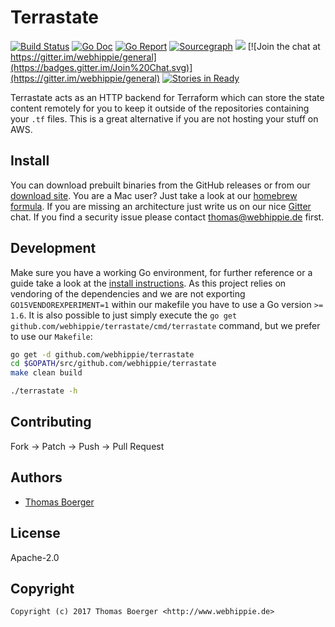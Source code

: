 # Terrastate

[![Build Status](http://github.dronehippie.de/api/badges/webhippie/terrastate/status.svg)](http://github.dronehippie.de/webhippie/terrastate)
[![Go Doc](https://godoc.org/github.com/webhippie/terrastate?status.svg)](http://godoc.org/github.com/webhippie/terrastate)
[![Go Report](https://goreportcard.com/badge/github.com/webhippie/terrastate)](https://goreportcard.com/report/github.com/webhippie/terrastate)
[![Sourcegraph](https://sourcegraph.com/github.com/webhippie/terrastate/-/badge.svg)](https://sourcegraph.com/github.com/webhippie/terrastate?badge)
[![](https://images.microbadger.com/badges/image/tboerger/terrastate.svg)](http://microbadger.com/images/tboerger/terrastate "Get your own image badge on microbadger.com")
[![Join the chat at https://gitter.im/webhippie/general](https://badges.gitter.im/Join%20Chat.svg)](https://gitter.im/webhippie/general)
[![Stories in Ready](https://badge.waffle.io/webhippie/terrastate.svg?label=ready&title=Ready)](http://waffle.io/webhippie/terrastate)

Terrastate acts as an HTTP backend for Terraform which can store the state
content remotely for you to keep it outside of the repositories containing your
`.tf` files. This is a great alternative if you are not hosting your stuff on
AWS.


## Install

You can download prebuilt binaries from the GitHub releases or from our
[download site](http://dl.webhippie.de/misc/terrastate). You are a Mac user?
Just take a look at our [homebrew formula](https://github.com/webhippie/homebrew-webhippie).
If you are missing an architecture just write us on our nice
[Gitter](https://gitter.im/webhippie/general) chat. If you find a security issue
please contact thomas@webhippie.de first.


## Development

Make sure you have a working Go environment, for further reference or a guide
take a look at the [install instructions](http://golang.org/doc/install.html).
As this project relies on vendoring of the dependencies and we are not
exporting `GO15VENDOREXPERIMENT=1` within our makefile you have to use a Go
version `>= 1.6`. It is also possible to just simply execute the
`go get github.com/webhippie/terrastate/cmd/terrastate` command, but we
prefer to use our `Makefile`:

```bash
go get -d github.com/webhippie/terrastate
cd $GOPATH/src/github.com/webhippie/terrastate
make clean build

./terrastate -h
```


## Contributing

Fork -> Patch -> Push -> Pull Request


## Authors

* [Thomas Boerger](https://github.com/tboerger)


## License

Apache-2.0


## Copyright

```
Copyright (c) 2017 Thomas Boerger <http://www.webhippie.de>
```
